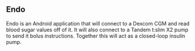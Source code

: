 ## Endo

Endo is an Android application that will connect to a Dexcom CGM and read blood sugar values off of it. It will also connect to a Tandem t:slim X2 pump to send it bolus instructions. Together this will act as a closed-loop insulin pump.
